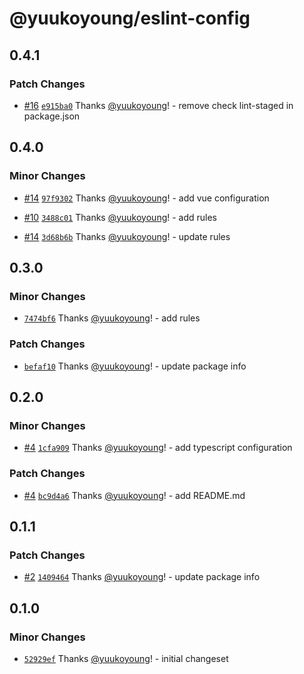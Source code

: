 # @yuukoyoung/eslint-config

## 0.4.1

### Patch Changes

- [#16](https://github.com/yuukoyoung/yuuko-design/pull/16) [`e915ba0`](https://github.com/yuukoyoung/yuuko-design/commit/e915ba070a55b081e0e04b28c3246d5a943eddd8) Thanks [@yuukoyoung](https://github.com/yuukoyoung)! - remove check lint-staged in package.json

## 0.4.0

### Minor Changes

- [#14](https://github.com/yuukoyoung/yuuko-design/pull/14) [`97f9302`](https://github.com/yuukoyoung/yuuko-design/commit/97f9302dbb0b5ebcb548c78b6bc101fccef6adaf) Thanks [@yuukoyoung](https://github.com/yuukoyoung)! - add vue configuration

- [#10](https://github.com/yuukoyoung/yuuko-design/pull/10) [`3488c01`](https://github.com/yuukoyoung/yuuko-design/commit/3488c010f9c849549f6ef7b1bca17dedffa0e783) Thanks [@yuukoyoung](https://github.com/yuukoyoung)! - add rules

- [#14](https://github.com/yuukoyoung/yuuko-design/pull/14) [`3d68b6b`](https://github.com/yuukoyoung/yuuko-design/commit/3d68b6b9179830b175c53a41c68ead9082333b68) Thanks [@yuukoyoung](https://github.com/yuukoyoung)! - update rules

## 0.3.0

### Minor Changes

- [`7474bf6`](https://github.com/yuukoyoung/yuuko-design/commit/7474bf6f2121ec352c330c9f33d0cd46fb7bf61f) Thanks [@yuukoyoung](https://github.com/yuukoyoung)! - add rules

### Patch Changes

- [`befaf10`](https://github.com/yuukoyoung/yuuko-design/commit/befaf105c353275610cb4668a4a1bd6ec86cc5b0) Thanks [@yuukoyoung](https://github.com/yuukoyoung)! - update package info

## 0.2.0

### Minor Changes

- [#4](https://github.com/yuukoyoung/yuuko-design/pull/4) [`1cfa909`](https://github.com/yuukoyoung/yuuko-design/commit/1cfa9091e0e1dd523df33ac47da8ad1aaf0e91e5) Thanks [@yuukoyoung](https://github.com/yuukoyoung)! - add typescript configuration

### Patch Changes

- [#4](https://github.com/yuukoyoung/yuuko-design/pull/4) [`bc9d4a6`](https://github.com/yuukoyoung/yuuko-design/commit/bc9d4a6a6c7b57bf2793c78d6eaaf87bbe35ccb4) Thanks [@yuukoyoung](https://github.com/yuukoyoung)! - add README.md

## 0.1.1

### Patch Changes

- [#2](https://github.com/yuukoyoung/yuuko-design/pull/2) [`1409464`](https://github.com/yuukoyoung/yuuko-design/commit/1409464dce436f5cc1830c3841d36cb6d10d1bd2) Thanks [@yuukoyoung](https://github.com/yuukoyoung)! - update package info

## 0.1.0

### Minor Changes

- [`52929ef`](https://github.com/yuukoyoung/yuuko-design/commit/52929ef77f4bc20f1a0caf5069b1f8a2c34a8938) Thanks [@yuukoyoung](https://github.com/yuukoyoung)! - initial changeset
